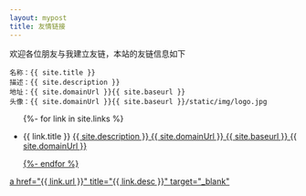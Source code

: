 ```yaml
---
layout: mypost
title: 友情链接
---
```


欢迎各位朋友与我建立友链，本站的友链信息如下

```
名称：{{ site.title }}
描述：{{ site.description }}
地址：{{ site.domainUrl }}{{ site.baseurl }}
头像：{{ site.domainUrl }}{{ site.baseurl }}/static/img/logo.jpg
```

<ul>
  {%- for link in site.links %}
  <li>
   <p>
      {{ link.title }}
      <a href="{{ link.url }}" title="{{ link.desc }}" target="_blank" >
      {{ site.description }}
      {{ site.domainUrl }}
      {{ site.baseurl }}
      {{ site.domainUrl }}
   </p>
  </li>
  {%- endfor %}
</ul>

a href="{{ link.url }}" title="{{ link.desc }}" target="_blank"